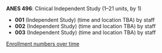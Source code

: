 **ANES 496**: Clinical Independent Study (1–21 units, by 1)

- **001** (Independent Study) (time and location TBA) by staff
- **002** (Independent Study) (time and location TBA) by staff
- **003** (Independent Study) (time and location TBA) by staff

[Enrollment numbers over time](./ANES496.tsv)
